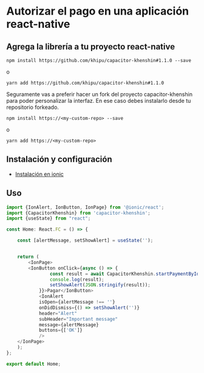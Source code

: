 # Autorizar el pago en una aplicación react-native

## Agrega la librería a tu proyecto react-native

    npm install https://github.com/khipu/capacitor-khenshin#1.1.0 --save

o

    yarn add https://github.com/khipu/capacitor-khenshin#1.1.0

Seguramente vas a preferir hacer un fork del proyecto capacitor-khenshin para poder personalizar la interfaz. En ese caso debes instalarlo desde tu repositorio forkeado.

    npm install https://<my-custom-repo> --save

o

    yarn add https://<my-custom-repo>

## Instalación y configuración

- [Instalación en ionic](https://github.com/khipu/capacitor-khenshin/blob/main/README.md)

## Uso

```typescript
import {IonAlert, IonButton, IonPage} from '@ionic/react';
import {CapacitorKhenshin} from 'capacitor-khenshin';
import {useState} from "react";

const Home: React.FC = () => {

    const [alertMessage, setShowAlert] = useState('');


    return (
        <IonPage>
        <IonButton onClick={async () => {
                const result = await CapacitorKhenshin.startPaymentById({paymentId: 'gqkndtm8ujjb'});
                console.log(result);
                setShowAlert(JSON.stringify(result));
            }}>Pagar</IonButton>
            <IonAlert
            isOpen={alertMessage !== ''}
            onDidDismiss={() => setShowAlert('')}
            header="Alert"
            subHeader="Important message"
            message={alertMessage}
            buttons={['OK']}
            />
    </IonPage>
    );
};

export default Home;


```
